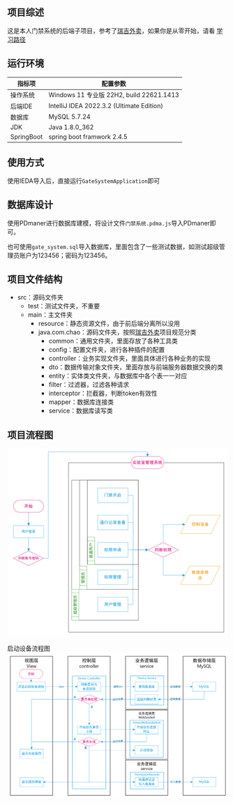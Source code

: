 ## 项目综述

这是本人门禁系统的后端子项目，参考了[瑞吉外卖](https://www.bilibili.com/video/BV13a411q753)，如果你是从零开始，请看 [学习路径](https://github.com/Sand-van/Gate_system_backEndblob/master/学习路径.md)

## 运行环境

|指标项|配置参数|
|--|--|
|操作系统|Windows 11 专业版 22H2, build 22621.1413|
|后端IDE|IntelliJ IDEA 2022.3.2 (Ultimate Edition)|
|数据库|MySQL 5.7.24|
|JDK|Java 1.8.0_362|
|SpringBoot|spring boot framwork 2.4.5|

## 使用方式

使用IEDA导入后，直接运行`GateSystemApplication`即可

## 数据库设计

使用PDmaner进行数据库建模，将设计文件`门禁系统.pdma.js`导入PDmaner即可。

也可使用`gate_system.sql`导入数据库，里面包含了一些测试数据，如测试超级管理员账户为123456；密码为123456。

## 项目文件结构

- src：源码文件夹
  - test：测试文件夹，不重要
  - main：主文件夹
    - resource：静态资源文件，由于前后端分离所以没用
    - java.com.chao：源码文件夹，按照[瑞吉外卖](https://www.bilibili.com/video/BV13a411q753)项目规范分类
      - common：通用文件夹，里面存放了各种工具类
      - config：配置文件夹，进行各种插件的配置
      - controller：业务实现文件夹，里面具体进行各种业务的实现
      - dto：数据传输对象文件夹，里面存放与前端服务器数据交换的类
      - entity：实体类文件夹，与数据库中各个表一一对应
      - filter：过滤器，过滤各种请求
      - interceptor：拦截器，判断token有效性
      - mapper：数据库连接类
      - service：数据库读写类

## 项目流程图

![截图](3abc6f1f68656b571cab517c1baf9419.png)

启动设备流程图![截图](6b86681bece34b2d316c6ccf2adc166c.png)
